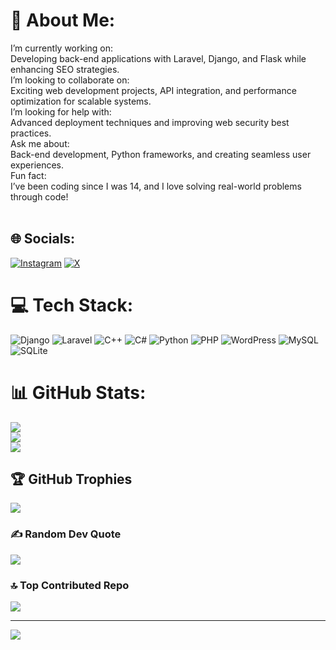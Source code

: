 # 💫 About Me:
I’m currently working on:<br>Developing back-end applications with Laravel, Django, and Flask while enhancing SEO strategies.<br>I’m looking to collaborate on:<br>Exciting web development projects, API integration, and performance optimization for scalable systems.<br>I’m looking for help with:<br>Advanced deployment techniques and improving web security best practices.<br>Ask me about:<br>Back-end development, Python frameworks, and creating seamless user experiences.<br>Fun fact:<br>I’ve been coding since I was 14, and I love solving real-world problems through code!<br><br>


## 🌐 Socials:
[![Instagram](https://img.shields.io/badge/Instagram-%23E4405F.svg?logo=Instagram&logoColor=white)](https://instagram.com/sajad_.afsar) [![X](https://img.shields.io/badge/X-black.svg?logo=X&logoColor=white)](https://x.com/sajad_afsar) 

# 💻 Tech Stack:
![Django](https://img.shields.io/badge/django-%23092E20.svg?style=for-the-badge&logo=django&logoColor=white) ![Laravel](https://img.shields.io/badge/laravel-%23FF2D20.svg?style=for-the-badge&logo=laravel&logoColor=white) ![C++](https://img.shields.io/badge/c++-%2300599C.svg?style=for-the-badge&logo=c%2B%2B&logoColor=white) ![C#](https://img.shields.io/badge/c%23-%23239120.svg?style=for-the-badge&logo=csharp&logoColor=white) ![Python](https://img.shields.io/badge/python-3670A0?style=for-the-badge&logo=python&logoColor=ffdd54) ![PHP](https://img.shields.io/badge/php-%23777BB4.svg?style=for-the-badge&logo=php&logoColor=white) ![WordPress](https://img.shields.io/badge/WordPress-%23117AC9.svg?style=for-the-badge&logo=WordPress&logoColor=white) ![MySQL](https://img.shields.io/badge/mysql-4479A1.svg?style=for-the-badge&logo=mysql&logoColor=white) ![SQLite](https://img.shields.io/badge/sqlite-%2307405e.svg?style=for-the-badge&logo=sqlite&logoColor=white)
# 📊 GitHub Stats:
![](https://github-readme-stats.vercel.app/api?username=Asajadafsar&theme=dark&hide_border=false&include_all_commits=true&count_private=false)<br/>
![](https://github-readme-streak-stats.herokuapp.com/?user=Asajadafsar&theme=dark&hide_border=false)<br/>
![](https://github-readme-stats.vercel.app/api/top-langs/?username=Asajadafsar&theme=dark&hide_border=false&include_all_commits=true&count_private=false&layout=compact)

## 🏆 GitHub Trophies
![](https://github-profile-trophy.vercel.app/?username=Asajadafsar&theme=onedark&no-frame=true&no-bg=false&margin-w=4)

### ✍️ Random Dev Quote
![](https://quotes-github-readme.vercel.app/api?type=vetical&theme=gruvbox)

### 🔝 Top Contributed Repo
![](https://github-contributor-stats.vercel.app/api?username=Asajadafsar&limit=5&theme=merko&combine_all_yearly_contributions=true)

---
[![](https://visitcount.itsvg.in/api?id=Asajadafsar&icon=0&color=0)](https://visitcount.itsvg.in)

<!-- Proudly created with GPRM ( https://gprm.itsvg.in ) -->
